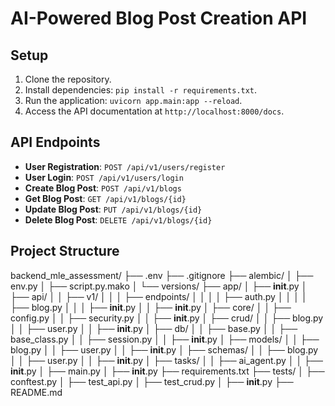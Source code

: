 # AI-Powered Blog Post Creation API

## Setup

1. Clone the repository.
2. Install dependencies: `pip install -r requirements.txt`.
3. Run the application: `uvicorn app.main:app --reload`.
4. Access the API documentation at `http://localhost:8000/docs`.

## API Endpoints

- **User Registration**: `POST /api/v1/users/register`
- **User Login**: `POST /api/v1/users/login`
- **Create Blog Post**: `POST /api/v1/blogs`
- **Get Blog Post**: `GET /api/v1/blogs/{id}`
- **Update Blog Post**: `PUT /api/v1/blogs/{id}`
- **Delete Blog Post**: `DELETE /api/v1/blogs/{id}`


## Project Structure

backend_mle_assessment/
├── .env
├── .gitignore
├── alembic/
│   ├── env.py
│   ├── script.py.mako
│   └── versions/
├── app/
│   ├── __init__.py
│   ├── api/
│   │   ├── v1/
│   │   │   ├── endpoints/
│   │   │   │   ├── auth.py
│   │   │   │   ├── blog.py
│   │   │   ├── __init__.py
│   │   ├── __init__.py
│   ├── core/
│   │   ├── config.py
│   │   ├── security.py
│   │   ├── __init__.py
│   ├── crud/
│   │   ├── blog.py
│   │   ├── user.py
│   │   ├── __init__.py
│   ├── db/
│   │   ├── base.py
│   │   ├── base_class.py
│   │   ├── session.py
│   │   ├── __init__.py
│   ├── models/
│   │   ├── blog.py
│   │   ├── user.py
│   │   ├── __init__.py
│   ├── schemas/
│   │   ├── blog.py
│   │   ├── user.py
│   │   ├── __init__.py
│   ├── tasks/
│   │   ├── ai_agent.py
│   │   ├── __init__.py
│   ├── main.py
│   ├── __init__.py
├── requirements.txt
├── tests/
│   ├── conftest.py
│   ├── test_api.py
│   ├── test_crud.py
│   ├── __init__.py
├── README.md
